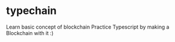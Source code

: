 # typechain

Learn basic concept of blockchain
Practice Typescript by making a Blockchain with it :)
